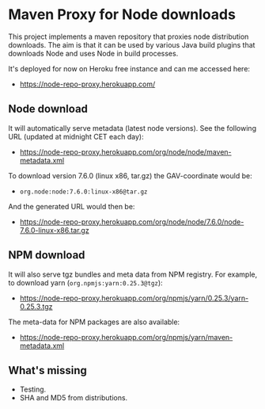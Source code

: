 # Maven Proxy for Node downloads

This project implements a maven repository that proxies node distribution
downloads. The aim is that it can be used by various Java build plugins
that downloads Node and uses Node in build processes.

It's deployed for now on Heroku free instance and can me accessed here:

* https://node-repo-proxy.herokuapp.com/

## Node download

It will automatically serve metadata (latest node versions). See the
following URL (updated at midnight CET each day):

* https://node-repo-proxy.herokuapp.com/org/node/node/maven-metadata.xml

To download version 7.6.0 (linux x86, tar.gz) the GAV-coordinate would be:

* `org.node:node:7.6.0:linux-x86@tar.gz`

And the generated URL would then be:

* https://node-repo-proxy.herokuapp.com/org/node/node/7.6.0/node-7.6.0-linux-x86.tar.gz

## NPM download

It will also serve tgz bundles and meta data from NPM registry. For example,
to download yarn (`org.npmjs:yarn:0.25.3@tgz`):

* https://node-repo-proxy.herokuapp.com/org/npmjs/yarn/0.25.3/yarn-0.25.3.tgz

The meta-data for NPM packages are also available:

* https://node-repo-proxy.herokuapp.com/org/npmjs/yarn/maven-metadata.xml


## What's missing

* Testing.
* SHA and MD5 from distributions.
